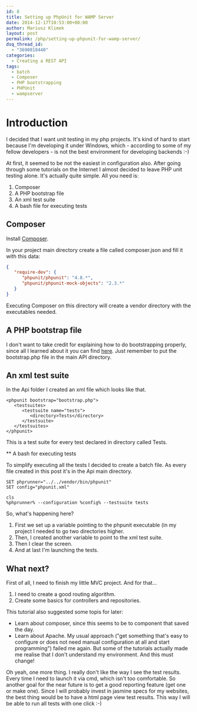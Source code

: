 ```yaml
---
id: 8
title: Setting up PhpUnit for WAMP Server
date: 2014-12-17T10:53:00+00:00
author: Mariusz Klimek
layout: post
permalink: /php/setting-up-phpunit-for-wamp-server/
dsq_thread_id:
  - "3690818440"
categories:
  - Creating a REST API
tags:
  - batch
  - Composer
  - PHP bootstrapping
  - PHPUnit
  - wampserver
---
```


# Introduction

I decided that I want unit testing in my php projects. It's kind of hard to start because I'm developing it under Windows, which - according to some of my fellow developers - is not the best environment for developing backends :-)

At first, it seemed to be not the easiest in configuration also. After going through some tutorials on the Internet I almost decided to leave PHP unit testing alone. It's actually quite simple. All you need is:

  1. Composer
  2. A PHP bootstrap file
  3. An xml test suite
  4. A bash file for executing tests

## Composer

Install [Composer](https://getcomposer.org/).

In your project main directory create a file called composer.json and fill it with this data:

```json
{
   "require-dev": {
      "phpunit/phpunit": "4.8.*",
      "phpunit/phpunit-mock-objects": "2.3.*"
   }
}
```

Executing Composer on this directory will create a vendor directory with the executables needed.

## A PHP bootstrap file

I don't want to take credit for explaining how to do bootstrapping properly, since all I learned about it you can find [here](http://jes.st/2011/phpunit-bootstrap-and-autoloading-classes). Just remember to put the bootstrap.php file in the main API directory.

## An xml test suite

In the Api folder I created an xml file which looks like that.

```xhtml
<phpunit bootstrap="bootstrap.php">
   <testsuites>
      <testsuite name="tests">
         <directory>Tests</directory>
      </testsuite>
   </testsuites>
</phpunit>
```

This is a test suite for every test declared in directory called Tests.

** A bash for executing tests

To simplify executing all the tests I decided to create a batch file. As every file created in this post it's in the Api main directory.

```batch
SET phprunner="../../vendor/bin/phpunit"
SET config="phpunit.xml"

cls
%phprunner% --configuration %config% --testsuite tests
```

So, what's happening here?

  1. First we set up a variable pointing to the phpunit executable (in my project I needed to go two directories higher.
  2. Then, I created another variable to point to the xml test suite.
  3. Then I clear the screen.
  4. And at last I'm launching the tests.

## **What next?**

First of all, I need to finish my little MVC project. And for that...

  1. I need to create a good routing algorithm.
  2. Create some basics for controllers and repositories.

This tutorial also suggested some topis for later:

* Learn about composer, since this seems to be to component that saved the day.
* Learn about Apache. My usual approach ("get something that's easy to configure or does not need manual configuration at all and start programming") failed me again. But some of the tutorials actually made me realise that I don't understand my environment. And this must change!
  
Oh yeah, one more thing. I really don't like the way I see the test results. Every time I need to launch it via cmd, which isn't too comfortable. So another goal for the near future is to get a good reporting feature (get one or make one). Since I will probably invest in jasmine specs for my websites, the best thing would be to have a html page view test results. This way I will be able to run all tests with one click :-)